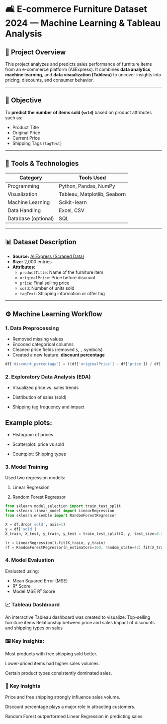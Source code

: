 # 🛋️ E-commerce Furniture Dataset 2024 — Machine Learning & Tableau Analysis

## 📌 Project Overview
This project analyzes and predicts sales performance of furniture items from an e-commerce platform (AliExpress). It combines **data analytics**, **machine learning**, and **data visualization (Tableau)** to uncover insights into pricing, discounts, and consumer behavior.

---

## 🎯 Objective
To **predict the number of items sold (`sold`)** based on product attributes such as:
- Product Title  
- Original Price  
- Current Price  
- Shipping Tags (`tagText`)

---

## 🧰 Tools & Technologies
| Category | Tools Used |
|-----------|-------------|
| Programming | Python, Pandas, NumPy |
| Visualization | Tableau, Matplotlib, Seaborn |
| Machine Learning | Scikit-learn |
| Data Handling | Excel, CSV |
| Database (optional) | SQL |

---

## 📊 Dataset Description
- **Source:** [AliExpress (Scraped Data)](https://drive.google.com/file/d/1EwYcFTnjwuZTpdfd2uaKjNVDLPmRsSMD/view?usp=sharing)  
- **Size:** 2,000 entries  
- **Attributes:**
  - `productTitle`: Name of the furniture item
  - `originalPrice`: Price before discount
  - `price`: Final selling price
  - `sold`: Number of units sold
  - `tagText`: Shipping information or offer tag

---

## ⚙️ Machine Learning Workflow

### 1. Data Preprocessing
- Removed missing values  
- Encoded categorical columns  
- Cleaned price fields (removed `$`, `,` symbols)  
- Created a new feature: **discount percentage**

```python
df['discount_percentage'] = ((df['originalPrice'] - df['price']) / df['originalPrice']) * 100
```
### 2. Exploratory Data Analysis (EDA)

- Visualized price vs. sales trends

- Distribution of sales (sold)

- Shipping tag frequency and impact

## Example plots:

- Histogram of prices

- Scatterplot: price vs sold

- Countplot: Shipping types

### 3. Model Training

Used two regression models:

1. Linear Regression

2. Random Forest Regressor
```python
from sklearn.model_selection import train_test_split
from sklearn.linear_model import LinearRegression
from sklearn.ensemble import RandomForestRegressor

X = df.drop('sold', axis=1)
y = df['sold']
X_train, X_test, y_train, y_test = train_test_split(X, y, test_size=0.2, random_state=42)

lr = LinearRegression().fit(X_train, y_train)
rf = RandomForestRegressor(n_estimators=100, random_state=42).fit(X_train, y_train)
```
### 4. Model Evaluation

Evaluated using:

- Mean Squared Error (MSE)
- R² Score
- Model	MSE	R² Score

### 📈 Tableau Dashboard

An interactive Tableau dashboard was created to visualize:
Top-selling furniture items
Relationship between price and sales
Impact of discounts and shipping types on sales

### 🖼️ Key Insights:

Most products with free shipping sold better.

Lower-priced items had higher sales volumes.

Certain product types consistently dominated sales.

### 🧠 Key Insights

Price and free shipping strongly influence sales volume.

Discount percentage plays a major role in attracting customers.

Random Forest outperformed Linear Regression in predicting sales.
